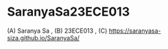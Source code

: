 # SaranyaSa23ECE013
(A) Saranya Sa , (B) 23ECE013 , (C) https://saranyasa-siza.github.io/SaranyaSa/
